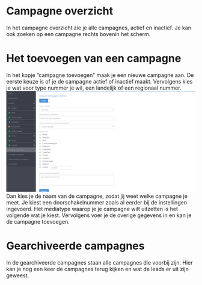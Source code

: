 <!-- TITLE: Campagnes -->
<!-- SUBTITLE: A quick summary of Campagnes -->

# Campagne overzicht
In het campagne overzicht zie je alle campagnes, actief en inactief. Je kan ook zoeken op een campagne rechts bovenin het scherm. 
# Het toevoegen van een campagne
In het kopje “campagne toevoegen” maak je een nieuwe campagne aan. De eerste keuze is of je de campagne actief of inactief maakt. Vervolgens kies je wat voor type nummer je wil, een landelijk of een regionaal nummer. 
![Campagne Toevoegen](/uploads/campagne-toevoegen.png "Campagne Toevoegen")
Dan kies je de naam van de campagne, zodat jij weet welke campagne je meet. Je kiest een doorschakelnummer zoals al eerder bij de instellingen ingevoerd. 
Het mediatype waarop je je campagne wilt uitzetten is het volgende wat je kiest. Vervolgens voer je de overige gegevens in en kan je de campagne toevoegen.
# Gearchiveerde campagnes
In de gearchiveerde campagnes staan alle campagnes die voorbij zijn. Hier kan je nog een keer de campagnes terug kijken en wat de leads er uit zijn geweest. 
